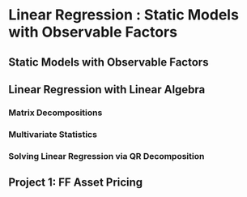 # Linear Regression : Static Models with Observable Factors
## Static Models with Observable Factors

## Linear Regression with Linear Algebra

### Matrix Decompositions

### Multivariate Statistics

### Solving Linear Regression via QR Decomposition

## Project 1: FF Asset Pricing